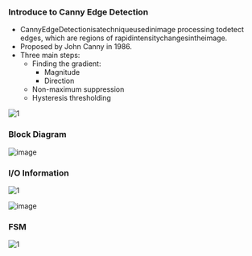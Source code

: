 ### Introduce to Canny Edge Detection
- CannyEdgeDetectionisatechniqueusedinimage processing todetect edges, which are regions of rapidintensitychangesintheimage.
- Proposed by John Canny in 1986.
- Three main steps:
  - Finding the gradient:
      - Magnitude
      - Direction
  -  Non-maximum suppression
  -  Hysteresis thresholding
 
    
![1 ](https://github.com/Lin-Yu-Ming/Canny-Edge-Detection-CED-/assets/71814265/90abd389-bf38-441f-a713-d3a9ff6cc5a3)


### Block Diagram


![image](https://github.com/Lin-Yu-Ming/Canny-Edge-Detection-CED/assets/71814265/ef3784fc-f61c-4669-b229-51e05d4444e1)




### I/O Information


![1](https://github.com/Lin-Yu-Ming/Canny-Edge-Detection-CED/assets/71814265/45168a36-07cf-4be7-a501-9b04a6092815)





![image](https://github.com/Lin-Yu-Ming/Canny-Edge-Detection-CED-/assets/71814265/bc8c2927-a336-43d9-9e18-ba7a85efb91d)



### FSM



![1](https://github.com/Lin-Yu-Ming/Canny-Edge-Detection-CED/assets/71814265/f21fc8f4-adfb-4340-a6e1-8e3d046fe392)


